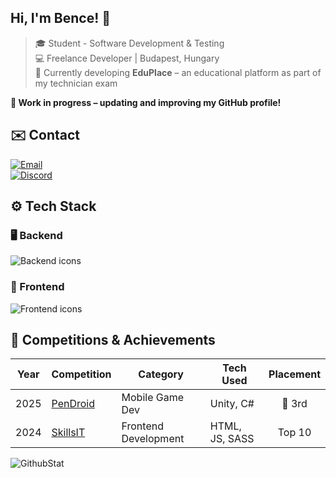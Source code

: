 ## Hi, I'm Bence! 👋  
> 🎓 Student - Software Development & Testing  
> 💻 Freelance Developer | Budapest, Hungary  
> 💼 Currently developing **EduPlace** – an educational platform as part of my technician exam<br>

**🚧 Work in progress – updating and improving my GitHub profile!**

## ✉️ Contact<br>
[![Email](https://img.shields.io/badge/contact@bencso.hu-black?style=for-the-badge)](mailto:contact@bencso.hu)  
[![Discord](https://img.shields.io/badge/bencso-%235865F2?style=for-the-badge&logo=discord&logoColor=white)](https://discord.com)

## ⚙️ Tech Stack  
### 🖥 Backend  
![Backend icons](https://skillicons.dev/icons?i=cs,php,laravel)

### 🎨 Frontend  
![Frontend icons](https://skillicons.dev/icons?i=react,next,js,ts,tailwind,sass)

## 🏅 Competitions & Achievements  
| Year  | Competition | Category | Tech Used | Placement |
|-------|------------|----------|-----------|:---------:|
| 2025 | [PenDroid](https://pendroid.uni-pen.hu/) | Mobile Game Dev | Unity, C# | 🥉 3rd |
| 2024 | [SkillsIT](https://skillsit.hu/skills-junior-2024-webfejleszto/) | Frontend Development | HTML, JS, SASS | Top 10 |

![GithubStat](https://komarev.com/ghpvc/?username=bencso&label=👀&color=000000&style=for-the-badge)
